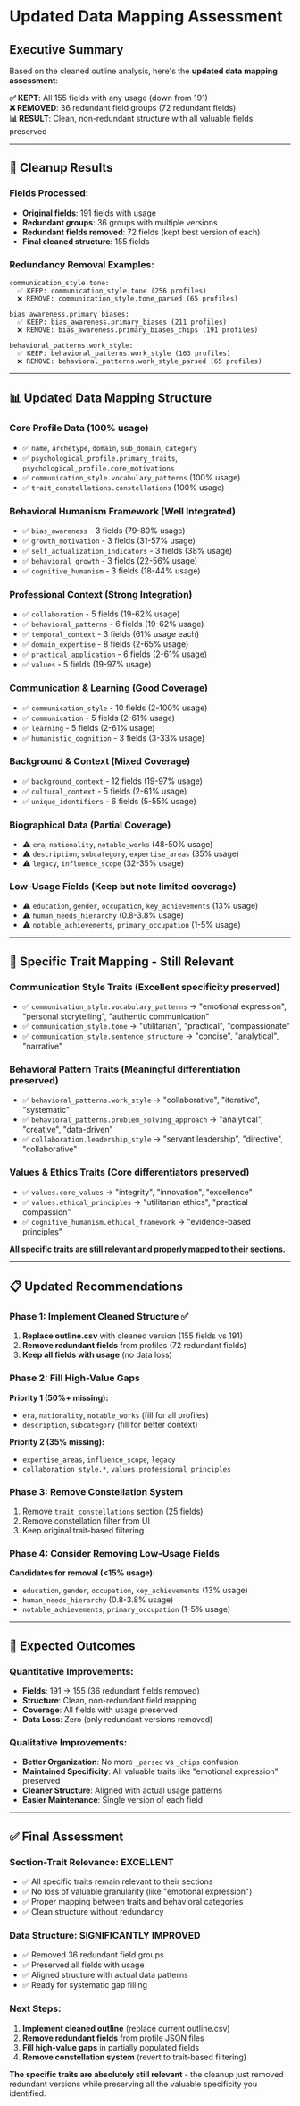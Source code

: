 # Updated Data Mapping Assessment

## Executive Summary

Based on the cleaned outline analysis, here's the **updated data mapping assessment**:

**✅ KEPT**: All 155 fields with any usage (down from 191)  
**❌ REMOVED**: 36 redundant field groups (72 redundant fields)  
**📊 RESULT**: Clean, non-redundant structure with all valuable fields preserved  

---

## 🧹 **Cleanup Results**

### **Fields Processed:**
- **Original fields**: 191 fields with usage
- **Redundant groups**: 36 groups with multiple versions
- **Redundant fields removed**: 72 fields (kept best version of each)
- **Final cleaned structure**: 155 fields

### **Redundancy Removal Examples:**
```
communication_style.tone:
  ✅ KEEP: communication_style.tone (256 profiles)
  ❌ REMOVE: communication_style.tone_parsed (65 profiles)

bias_awareness.primary_biases:
  ✅ KEEP: bias_awareness.primary_biases (211 profiles)
  ❌ REMOVE: bias_awareness.primary_biases_chips (191 profiles)

behavioral_patterns.work_style:
  ✅ KEEP: behavioral_patterns.work_style (163 profiles)
  ❌ REMOVE: behavioral_patterns.work_style_parsed (65 profiles)
```

---

## 📊 **Updated Data Mapping Structure**

### **Core Profile Data** (100% usage)
- ✅ `name`, `archetype`, `domain`, `sub_domain`, `category`
- ✅ `psychological_profile.primary_traits`, `psychological_profile.core_motivations`
- ✅ `communication_style.vocabulary_patterns` (100% usage)
- ✅ `trait_constellations.constellations` (100% usage)

### **Behavioral Humanism Framework** (Well Integrated)
- ✅ `bias_awareness` - 3 fields (79-80% usage)
- ✅ `growth_motivation` - 3 fields (31-57% usage)
- ✅ `self_actualization_indicators` - 3 fields (38% usage)
- ✅ `behavioral_growth` - 3 fields (22-56% usage)
- ✅ `cognitive_humanism` - 3 fields (18-44% usage)

### **Professional Context** (Strong Integration)
- ✅ `collaboration` - 5 fields (19-62% usage)
- ✅ `behavioral_patterns` - 6 fields (19-62% usage)
- ✅ `temporal_context` - 3 fields (61% usage each)
- ✅ `domain_expertise` - 8 fields (2-65% usage)
- ✅ `practical_application` - 6 fields (2-61% usage)
- ✅ `values` - 5 fields (19-97% usage)

### **Communication & Learning** (Good Coverage)
- ✅ `communication_style` - 10 fields (2-100% usage)
- ✅ `communication` - 5 fields (2-61% usage)
- ✅ `learning` - 5 fields (2-61% usage)
- ✅ `humanistic_cognition` - 3 fields (3-33% usage)

### **Background & Context** (Mixed Coverage)
- ✅ `background_context` - 12 fields (19-97% usage)
- ✅ `cultural_context` - 5 fields (2-61% usage)
- ✅ `unique_identifiers` - 6 fields (5-55% usage)

### **Biographical Data** (Partial Coverage)
- ⚠️ `era`, `nationality`, `notable_works` (48-50% usage)
- ⚠️ `description`, `subcategory`, `expertise_areas` (35% usage)
- ⚠️ `legacy`, `influence_scope` (32-35% usage)

### **Low-Usage Fields** (Keep but note limited coverage)
- ⚠️ `education`, `gender`, `occupation`, `key_achievements` (13% usage)
- ⚠️ `human_needs_hierarchy` (0.8-3.8% usage)
- ⚠️ `notable_achievements`, `primary_occupation` (1-5% usage)

---

## 🎯 **Specific Trait Mapping - Still Relevant**

### **Communication Style Traits** (Excellent specificity preserved)
- ✅ `communication_style.vocabulary_patterns` → "emotional expression", "personal storytelling", "authentic communication"
- ✅ `communication_style.tone` → "utilitarian", "practical", "compassionate"
- ✅ `communication_style.sentence_structure` → "concise", "analytical", "narrative"

### **Behavioral Pattern Traits** (Meaningful differentiation preserved)
- ✅ `behavioral_patterns.work_style` → "collaborative", "iterative", "systematic"
- ✅ `behavioral_patterns.problem_solving_approach` → "analytical", "creative", "data-driven"
- ✅ `collaboration.leadership_style` → "servant leadership", "directive", "collaborative"

### **Values & Ethics Traits** (Core differentiators preserved)
- ✅ `values.core_values` → "integrity", "innovation", "excellence"
- ✅ `values.ethical_principles` → "utilitarian ethics", "practical compassion"
- ✅ `cognitive_humanism.ethical_framework` → "evidence-based principles"

**All specific traits are still relevant and properly mapped to their sections.**

---

## 📋 **Updated Recommendations**

### **Phase 1: Implement Cleaned Structure** ✅
1. **Replace outline.csv** with cleaned version (155 fields vs 191)
2. **Remove redundant fields** from profiles (72 redundant fields)
3. **Keep all fields with usage** (no data loss)

### **Phase 2: Fill High-Value Gaps** 
**Priority 1 (50%+ missing):**
- `era`, `nationality`, `notable_works` (fill for all profiles)
- `description`, `subcategory` (fill for better context)

**Priority 2 (35% missing):**
- `expertise_areas`, `influence_scope`, `legacy`
- `collaboration_style.*`, `values.professional_principles`

### **Phase 3: Remove Constellation System**
1. Remove `trait_constellations` section (25 fields)
2. Remove constellation filter from UI
3. Keep original trait-based filtering

### **Phase 4: Consider Removing Low-Usage Fields**
**Candidates for removal (<15% usage):**
- `education`, `gender`, `occupation`, `key_achievements` (13% usage)
- `human_needs_hierarchy` (0.8-3.8% usage)
- `notable_achievements`, `primary_occupation` (1-5% usage)

---

## 🎯 **Expected Outcomes**

### **Quantitative Improvements:**
- **Fields**: 191 → 155 (36 redundant fields removed)
- **Structure**: Clean, non-redundant field mapping
- **Coverage**: All fields with usage preserved
- **Data Loss**: Zero (only redundant versions removed)

### **Qualitative Improvements:**
- **Better Organization**: No more `_parsed` vs `_chips` confusion
- **Maintained Specificity**: All valuable traits like "emotional expression" preserved
- **Cleaner Structure**: Aligned with actual usage patterns
- **Easier Maintenance**: Single version of each field

---

## ✅ **Final Assessment**

### **Section-Trait Relevance: EXCELLENT**
- ✅ All specific traits remain relevant to their sections
- ✅ No loss of valuable granularity (like "emotional expression")
- ✅ Proper mapping between traits and behavioral categories
- ✅ Clean structure without redundancy

### **Data Structure: SIGNIFICANTLY IMPROVED**
- ✅ Removed 36 redundant field groups
- ✅ Preserved all fields with usage
- ✅ Aligned structure with actual data patterns
- ✅ Ready for systematic gap filling

### **Next Steps:**
1. **Implement cleaned outline** (replace current outline.csv)
2. **Remove redundant fields** from profile JSON files
3. **Fill high-value gaps** in partially populated fields
4. **Remove constellation system** (revert to trait-based filtering)

**The specific traits are absolutely still relevant** - the cleanup just removed redundant versions while preserving all the valuable specificity you identified.
